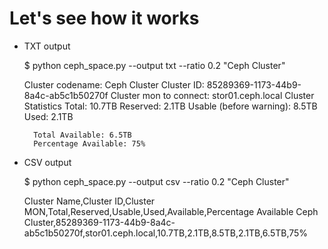 Let's see how it works
=======

* TXT output


	$ python ceph_space.py --output txt --ratio 0.2 "Ceph Cluster"
	
	 Cluster codename: Ceph Cluster
	 Cluster ID: 85289369-1173-44b9-8a4c-ab5c1b50270f
	 Cluster mon to connect: stor01.ceph.local
	 Cluster Statistics
	 	Total: 10.7TB
	 	Reserved: 2.1TB
	 	Usable (before warning): 8.5TB
	 	Used: 2.1TB
	
 		Total Available: 6.5TB
 		Percentage Available: 75%


* CSV output

	$ python ceph_space.py --output csv --ratio 0.2 "Ceph Cluster"
	
	 Cluster Name,Cluster ID,Cluster MON,Total,Reserved,Usable,Used,Available,Percentage Available
	 Ceph Cluster,85289369-1173-44b9-8a4c-ab5c1b50270f,stor01.ceph.local,10.7TB,2.1TB,8.5TB,2.1TB,6.5TB,75%
